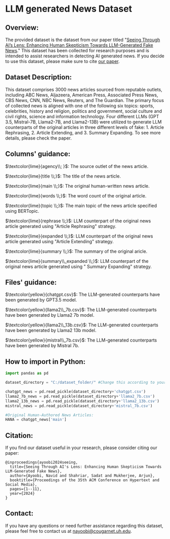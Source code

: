 # LLM generated News Dataset

## Overview:

The provided dataset is the dataset from our paper titled "[Seeing Through AI’s Lens: Enhancing Human Skepticism Towards LLM-Generated Fake News](https://dl.acm.org/doi/abs/10.1145/3648188.3675136)."
This dataset has been collected for research purposes and is intended to assist researchers in detecting AI generated news. If you decide to use this dataset, please make sure to cite [our paper](https://dl.acm.org/doi/abs/10.1145/3648188.3675136). 


## Dataset Description:

This dataset comprises 3000 news articles sourced from reputable outlets, including ABC News, Aljazeera, American Press, Associated Press News, CBS News, CNN, NBC News, Reuters, and The Guardian. The primary focus of collected news is aligned with one of the following six topics: sports, celebrities, history and religion, politics and government, social culture and civil rights, science and information technology. Four different LLMs (GPT 3.5, Mistral-7B, Llama2-7B, and Llama2-13B) were utilized to generate LLM counterparts of the original articles in three different levels of fake: 1. Article Rephrasing, 2. Article Extending, and 3. Summary Expanding. To see more details, please check the paper.


## Columns' guidance:

$\textcolor{lime}{agency\\; }$: The source outlet of the news article.

$\textcolor{lime}{title \\;}$: The title of the news article.

$\textcolor{lime}{main \\;}$: The original human-written news article.

$\textcolor{lime}{words \\;}$: The word count of the original article.

$\textcolor{lime}{topic \\;}$: The main topic of the news article specified using BERTopic.

$\textcolor{lime}{rephrase \\;}$: LLM counterpart of the original news article generated using "Article Rephrasing" strategy.

$\textcolor{lime}{expanded \\;}$: LLM counterpart of the original news article generated using "Article Extending" strategy.

$\textcolor{lime}{summary \\;}$: The summary of the original aricle.

$\textcolor{lime}{summary\\_expanded \\;}$: LLM counterpart of the original news article generated using " Summary Expanding" strategy.


## Files' guidance:

$\textcolor{yellow}{chatgpt.csv}$: The LLM-generated counterparts have been generated by GPT3.5 model.

$\textcolor{yellow}{llama2\\_7b.csv}$: The LLM-generated counterparts have been generated by Llama2 7b model.

$\textcolor{yellow}{llama2\\_13b.csv}$: The LLM-generated counterparts have been generated by Llama2 13b model.

$\textcolor{yellow}{mistral\\_7b.csv}$: The LLM-generated counterparts have been generated by Mistral 7b.


## How to import in Python:
```python
import pandas as pd

dataset_directory = "C:/dataset_folder/" #Change this according to your directory

chatgpt_news = pd.read_pickle(dataset_directory+'chatgpt.csv')
llama2_7b_news = pd.read_pickle(dataset_directory+'llama2_7b.csv')
llama2_13b_news = pd.read_pickle(dataset_directory+'llama2_13b.csv')
mistral_news = pd.read_pickle(dataset_directory+'mistral_7b.csv')

#Original Human-Authored News Articles:
HANA = chatgpt_news['main']
```


## Citation:
If you find our dataset useful in your research, please consider citing our paper:
```
@inproceedings{ayoobi2024seeing,
  title={Seeing Through AI's Lens: Enhancing Human Skepticism Towards LLM-Generated Fake News},
  author={Ayoobi, Navid and Shahriar, Sadat and Mukherjee, Arjun},
  booktitle={Proceedings of the 35th ACM Conference on Hypertext and Social Media},
  pages={1--11},
  year={2024}
}
```

## Contact:
If you have any questions or need further assistance regarding this dataset, please feel free to contact us at nayoobi@cougarnet.uh.edu.


